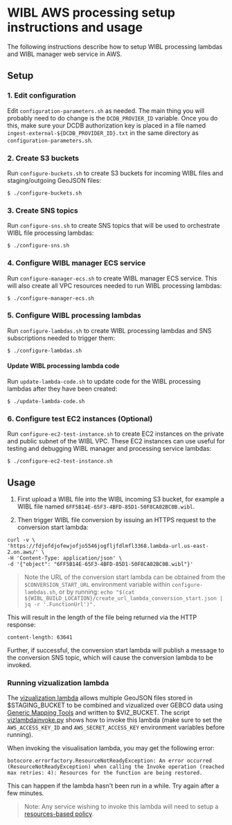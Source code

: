 # WIBL AWS processing setup instructions and usage
The following instructions describe how to setup WIBL processing lambdas and WIBL manager
web service in AWS.

## Setup

### 1. Edit configuration
Edit `configuration-parameters.sh` as needed. The main thing you will probably need to do change
is the `DCDB_PROVIER_ID` variable. Once you do this, make sure your DCDB authorization key
is placed in a file named `ingest-external-${DCDB_PROVIDER_ID}.txt` in the same directory as
`configuration-parameters.sh`.

### 2. Create S3 buckets
Run `configure-buckets.sh` to create S3 buckets for incoming WIBL files and staging/outgoing
GeoJSON files:
```shell
$ ./configure-buckets.sh
```

### 3. Create SNS topics
Run `configure-sns.sh` to create SNS topics that will be used to orchestrate WIBL file processing
lambdas:
```shell
$ ./configure-sns.sh
```

### 4. Configure WIBL manager ECS service
Run `configure-manager-ecs.sh` to create WIBL manager ECS service. This will also create all VPC
resources needed to run WIBL processing lambdas:
```shell
$ ./configure-manager-ecs.sh
```

### 5. Configure WIBL processing lambdas
Run `configure-lambdas.sh` to create WIBL processing lambdas and SNS subscriptions needed to 
trigger them:
```shell
$ ./configure-lambdas.sh
```

#### Update WIBL processing lambda code
Run `update-lambda-code.sh` to update code for the WIBL processing lambdas after they 
have been created:
```shell
$ ./update-lambda-code.sh
```

### 6. Configure test EC2 instances (Optional)
Run `configure-ec2-test-instance.sh` to create EC2 instances on the private and public subnet
of the WIBL VPC. These EC2 instances can use useful for testing and debugging WIBL manager and 
processing service lambdas:
```shell
$ ./configure-ec2-test-instance.sh
```

## Usage

1. First upload a WIBL file into the WIBL incoming S3 bucket, for example a WIBL file named 
`6FF5B14E-65F3-4BFD-85D1-50F8CA02BC0B.wibl`.

2. Then trigger WIBL file conversion by issuing an HTTPS request to the conversion start lambda:
```shell
curl -v \
'https://fdjofdjofewjofjo5546jogfljfdlmfl3368.lambda-url.us-east-2.on.aws/' \
-H 'Content-Type: application/json' \
-d '{"object": "6FF5B14E-65F3-4BFD-85D1-50F8CA02BC0B.wibl"}'
```

> Note the URL of the conversion start lambda can be obtained from the `$CONVERSION_START_URL` environment variable
> within `configure-lambdas.sh`, or by running: 
> `echo "$(cat ${WIBL_BUILD_LOCATION}/create_url_lambda_conversion_start.json | jq -r '.FunctionUrl')".` 

This will result in the length of the file being returned via the HTTP response:
```
content-length: 63641
```

Further, if successful, the conversion start lambda will publish a message to the conversion SNS topic, which
will cause the conversion lambda to be invoked.

### Running vizualization lambda
The [vizualization lambda](../../../wibl/visualization/cloud/aws/lambda_function.py) allows multiple
GeoJSON files stored in $STAGING_BUCKET to be combined and vizualized over GEBCO data using 
[Generic Mapping Tools](https://www.generic-mapping-tools.org) and written to $VIZ_BUCKET. 
The script [vizlambdainvoke.py](scripts/vizlambdainvoke.py) shows how to invoke this lambda (make sure
to set the `AWS_ACCESS_KEY_ID` and `AWS_SECRET_ACCESS_KEY` environment variables before running).

When invoking the visualisation lambda, you may get the following error:
```
botocore.errorfactory.ResourceNotReadyException: An error occurred (ResourceNotReadyException) when calling the Invoke operation (reached max retries: 4): Resources for the function are being restored.
```

This can happen if the lambda hasn't been run in a while. Try again after a few minutes.

> Note: Any service wishing to invoke this lambda will need to setup a [resources-based policy](https://docs.aws.amazon.com/lambda/latest/dg/access-control-resource-based.html).

